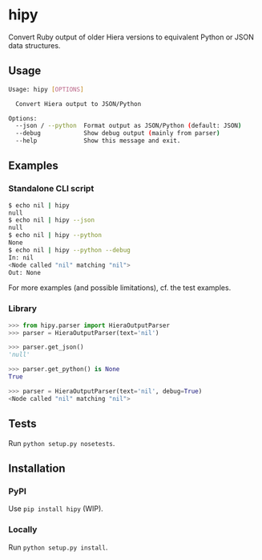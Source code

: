 # hipy

Convert Ruby output of older Hiera versions to equivalent Python or JSON data structures.

## Usage

```bash
Usage: hipy [OPTIONS]

  Convert Hiera output to JSON/Python

Options:
  --json / --python  Format output as JSON/Python (default: JSON)
  --debug            Show debug output (mainly from parser)
  --help             Show this message and exit.
```

## Examples

### Standalone CLI script

```bash
$ echo nil | hipy
null
$ echo nil | hipy --json
null
$ echo nil | hipy --python
None
$ echo nil | hipy --python --debug
In: nil
<Node called "nil" matching "nil">
Out: None
```


For more examples (and possible limitations), cf. the test examples.


### Library

```python
>>> from hipy.parser import HieraOutputParser
>>> parser = HieraOutputParser(text='nil')

>>> parser.get_json()
'null'

>>> parser.get_python() is None
True

>>> parser = HieraOutputParser(text='nil', debug=True)
<Node called "nil" matching "nil">
```

## Tests

Run `python setup.py nosetests`.

## Installation

### PyPI

Use `pip install hipy` (WIP).

### Locally

Run `python setup.py install`.
